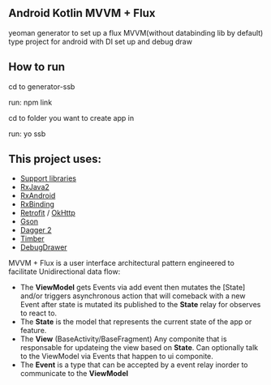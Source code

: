 ## Android Kotlin MVVM + Flux  

yeoman generator to set up a flux MVVM(without databinding  lib by default) type project for android with DI set up and debug draw

## How to run 
cd to generator-ssb

run: npm link

cd to folder you want to create app in

run: yo ssb

## This project uses:
- [Support libraries](https://developer.android.com/topic/libraries/support-library/index.html)
- [RxJava2](https://github.com/ReactiveX/RxJava)
- [RxAndroid](https://github.com/ReactiveX/RxAndroid)
- [RxBinding](https://github.com/JakeWharton/RxBinding)
- [Retrofit](http://square.github.io/retrofit/) / [OkHttp](http://square.github.io/okhttp/)
- [Gson](https://github.com/google/gson)
- [Dagger 2](http://google.github.io/dagger/)
- [Timber](https://github.com/JakeWharton/timber)
- [DebugDrawer](https://github.com/palaima/DebugDrawer)

MVVM + Flux is a user interface architectural pattern engineered to facilitate Unidirectional data flow:

- The __ViewModel__ gets Events via add event then mutates the [State] and/or triggers asynchronous action that will comeback with a new Event  after state is mutated its published to the __State__ relay for observes to react to.
- The __State__ is the model that represents the current state of the app or feature.
- The __View__ (BaseActivity/BaseFragment) Any componite that is responsable for updateing the view based on __State__.  Can optionally talk to the ViewModel via Events that happen to ui componite.
- The __Event__  is a type that can be accepted by a event relay inorder to communicate to the __ViewModel__
